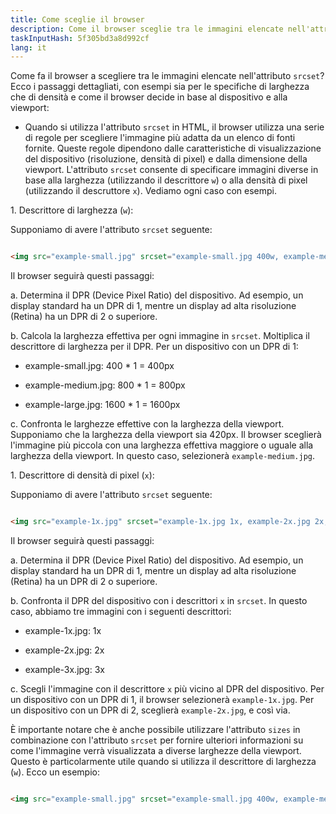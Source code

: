 ```yaml
---
title: Come sceglie il browser
description: Come il browser sceglie tra le immagini elencate nell'attributo srcset
taskInputHash: 5f305bd3a8d992cf
lang: it
---
```

Come fa il browser a scegliere tra le immagini elencate nell'attributo `srcset`? Ecco i passaggi dettagliati, con esempi sia per le specifiche di larghezza che di densità e come il browser decide in base al dispositivo e alla viewport:

- Quando si utilizza l'attributo `srcset` in HTML, il browser utilizza una serie di regole per scegliere l'immagine più adatta da un elenco di fonti fornite. Queste regole dipendono dalle caratteristiche di visualizzazione del dispositivo (risoluzione, densità di pixel) e dalla dimensione della viewport. L'attributo `srcset` consente di specificare immagini diverse in base alla larghezza (utilizzando il descrittore `w`) o alla densità di pixel (utilizzando il descruttore `x`). Vediamo ogni caso con esempi.

1\. Descrittore di larghezza (`w`):

Supponiamo di avere l'attributo `srcset` seguente:

```html

<img src="example-small.jpg" srcset="example-small.jpg 400w, example-medium.jpg 800w, example-large.jpg 1600w" alt="Esempio di immagine">

```

Il browser seguirà questi passaggi:

a. Determina il DPR (Device Pixel Ratio) del dispositivo. Ad esempio, un display standard ha un DPR di 1, mentre un display ad alta risoluzione (Retina) ha un DPR di 2 o superiore.

b. Calcola la larghezza effettiva per ogni immagine in `srcset`. Moltiplica il descrittore di larghezza per il DPR. Per un dispositivo con un DPR di 1:

- example-small.jpg: 400 \* 1 = 400px

- example-medium.jpg: 800 \* 1 = 800px

- example-large.jpg: 1600 \* 1 = 1600px

c. Confronta le larghezze effettive con la larghezza della viewport. Supponiamo che la larghezza della viewport sia 420px. Il browser sceglierà l'immagine più piccola con una larghezza effettiva maggiore o uguale alla larghezza della viewport. In questo caso, selezionerà `example-medium.jpg`.

1\. Descrittore di densità di pixel (`x`):

Supponiamo di avere l'attributo `srcset` seguente:

```html

<img src="example-1x.jpg" srcset="example-1x.jpg 1x, example-2x.jpg 2x, example-3x.jpg 3x" alt="Esempio di immagine">

```

Il browser seguirà questi passaggi:

a. Determina il DPR (Device Pixel Ratio) del dispositivo. Ad esempio, un display standard ha un DPR di 1, mentre un display ad alta risoluzione (Retina) ha un DPR di 2 o superiore.

b. Confronta il DPR del dispositivo con i descrittori `x` in `srcset`. In questo caso, abbiamo tre immagini con i seguenti descrittori:

- example-1x.jpg: 1x

- example-2x.jpg: 2x

- example-3x.jpg: 3x

c. Scegli l'immagine con il descrittore `x` più vicino al DPR del dispositivo. Per un dispositivo con un DPR di 1, il browser selezionerà `example-1x.jpg`. Per un dispositivo con un DPR di 2, sceglierà `example-2x.jpg`, e così via.

È importante notare che è anche possibile utilizzare l'attributo `sizes` in combinazione con l'attributo `srcset` per fornire ulteriori informazioni su come l'immagine verrà visualizzata a diverse larghezze della viewport. Questo è particolarmente utile quando si utilizza il descrittore di larghezza (`w`). Ecco un esempio:

```html

<img src="example-small.jpg" srcset="example-small.jpg 400w, example-medium.jpg 800w, example-large.jpg 1600w" sizes="(max-width: 480px) 100vw, (max-width: 960px) 50vw,

```
